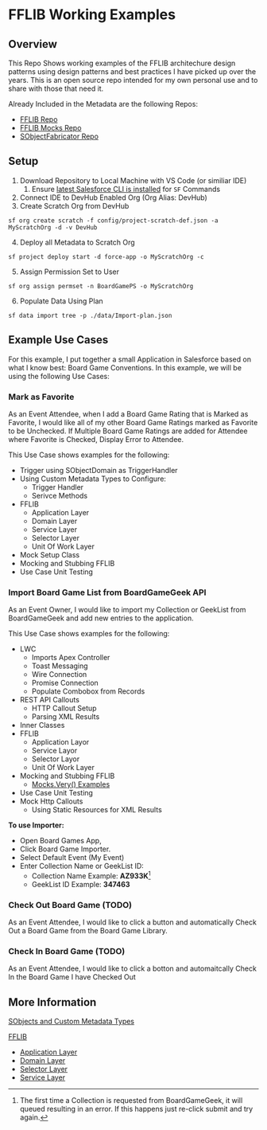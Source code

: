 # FFLIB Working Examples

## Overview

This Repo Shows working examples of the FFLIB architechure design patterns using design patterns and best practices I have picked up over the years. This is an open source repo intended for my own personal use and to share with those that need it.

Already Included in the Metadata are the following Repos:
- [FFLIB Repo](https://github.com/apex-enterprise-patterns/fflib-apex-common)
- [FFLIB Mocks Repo](https://github.com/apex-enterprise-patterns/fflib-apex-mocks) 
- [SObjectFabricator Repo](https://github.com/mattaddy/SObjectFabricator)

## Setup

1. Download Repository to Local Machine with VS Code (or similiar IDE)
   1. Ensure [latest Salesforce CLI is installed](https://developer.salesforce.com/docs/atlas.en-us.sfdx_setup.meta/sfdx_setup/sfdx_setup_install_cli.htm) for `SF` Commands
1. Connect IDE to DevHub Enabled Org (Org Alias: DevHub)
1. Create Scratch Org from DevHub 
```
sf org create scratch -f config/project-scratch-def.json -a MyScratchOrg -d -v DevHub
```
4. Deploy all Metadata to Scratch Org
```
sf project deploy start -d force-app -o MyScratchOrg -c
```
5. Assign Permission Set to User
```
sf org assign permset -n BoardGamePS -o MyScratchOrg
```
6. Populate Data Using Plan
```
sf data import tree -p ./data/Import-plan.json
```

## Example Use Cases

For this example, I put together a small Application in Salesforce based on what I know best: Board Game Conventions. In this example, we will be using the following Use Cases:

### Mark as Favorite

As an Event Attendee, when I add a Board Game Rating that is Marked as Favorite, I would like all of my other Board Game Ratings marked as Favorite to be Unchecked.
If Multiple Board Game Ratings are added for Attendee where Favorite is Checked, Display Error to Attendee.

This Use Case shows examples for the following:
- Trigger using SObjectDomain as TriggerHandler
- Using Custom Metadata Types to Configure:
    - Trigger Handler
    - Serivce Methods
- FFLIB
    - Application Layer
    - Domain Layer
    - Service Layer
    - Selector Layer
    - Unit Of Work Layer
- Mock Setup Class
- Mocking and Stubbing FFLIB
- Use Case Unit Testing

### Import Board Game List from BoardGameGeek API

As an Event Owner, I would like to import my Collection or GeekList from BoardGameGeek and add new entries to the application.

This Use Case shows examples for the following:
- LWC
     - Imports Apex Controller
     - Toast Messaging
     - Wire Connection
     - Promise Connection
     - Populate Combobox from Records
- REST API Callouts
     - HTTP Callout Setup
     - Parsing XML Results
- Inner Classes
- FFLIB
     - Application Layor
     - Service Layor
     - Selector Layor
     - Unit Of Work Layer
- Mocking and Stubbing FFLIB
     - [Mocks.Very() Examples](/force-app/main/default/classes/FFLIB/Services/README.md#mocksverify-example-quick-reference)
- Use Case Unit Testing
- Mock Http Callouts
     - Using Static Resources for XML Results

**To use Importer:** 
- Open Board Games App, 
- Click Board Game Importer. 
- Select Default Event (My Event)
- Enter Collection Name or GeekList ID:
     - Collection Name Example: __AZ933K__[^1]
     - GeekList ID Example:     __347463__

[^1]: The first time a Collection is requested from BoardGameGeek, it will queued resulting in an error. If this happens just re-click submit and try again. 

### Check Out Board Game (TODO)

As an Event Attendee, I would like to click a button and automatically Check Out a Board Game from the Board Game Library.

### Check In Board Game (TODO)

As an Event Attendee, I would like to click a botton and automaitcally Check In the Board Game I have Checked Out

## More Information

[SObjects and Custom Metadata Types](/force-app/main/default/objects)

[FFLIB](/force-app/main/default/classes/FFLIB)
- [Application Layer](/force-app/main/default/classes/FFLIB/Application)
- [Domain Layer](/force-app/main/default/classes/FFLIB/Domains)
- [Selector Layer](/force-app/main/default/classes/FFLIB/Selectors)
- [Service Layer](/force-app/main/default/classes/FFLIB/Services)


